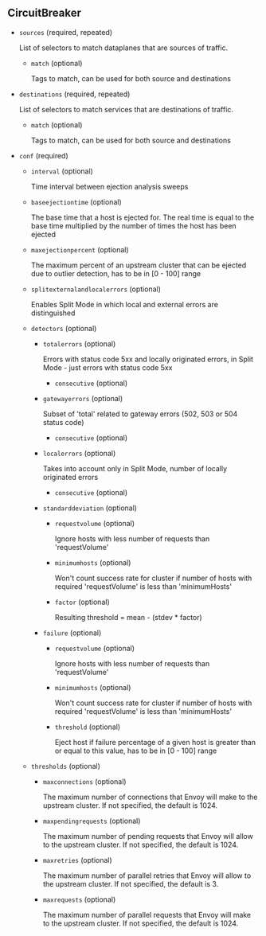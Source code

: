 ## CircuitBreaker

- `sources` (required, repeated)

    List of selectors to match dataplanes that are sources of traffic.    
    
    - `match` (optional)
    
        Tags to match, can be used for both source and destinations

- `destinations` (required, repeated)

    List of selectors to match services that are destinations of traffic.    
    
    - `match` (optional)
    
        Tags to match, can be used for both source and destinations

- `conf` (required)    
    
    - `interval` (optional)
    
        Time interval between ejection analysis sweeps    
    
    - `baseejectiontime` (optional)
    
        The base time that a host is ejected for. The real time is equal to the
        base time multiplied by the number of times the host has been ejected    
    
    - `maxejectionpercent` (optional)
    
        The maximum percent of an upstream cluster that can be ejected due to
        outlier detection, has to be in [0 - 100] range    
    
    - `splitexternalandlocalerrors` (optional)
    
        Enables Split Mode in which local and external errors are distinguished    
    
    - `detectors` (optional)    
        
        - `totalerrors` (optional)
        
            Errors with status code 5xx and locally originated errors, in Split
            Mode - just errors with status code 5xx    
            
            - `consecutive` (optional)    
        
        - `gatewayerrors` (optional)
        
            Subset of 'total' related to gateway errors (502, 503 or 504 status
            code)    
            
            - `consecutive` (optional)    
        
        - `localerrors` (optional)
        
            Takes into account only in Split Mode, number of locally originated
            errors    
            
            - `consecutive` (optional)    
        
        - `standarddeviation` (optional)    
            
            - `requestvolume` (optional)
            
                Ignore hosts with less number of requests than 'requestVolume'    
            
            - `minimumhosts` (optional)
            
                Won't count success rate for cluster if number of hosts with required
                'requestVolume' is less than 'minimumHosts'    
            
            - `factor` (optional)
            
                Resulting threshold = mean - (stdev * factor)    
        
        - `failure` (optional)    
            
            - `requestvolume` (optional)
            
                Ignore hosts with less number of requests than 'requestVolume'    
            
            - `minimumhosts` (optional)
            
                Won't count success rate for cluster if number of hosts with required
                'requestVolume' is less than 'minimumHosts'    
            
            - `threshold` (optional)
            
                Eject host if failure percentage of a given host is greater than or
                equal to this value, has to be in [0 - 100] range    
    
    - `thresholds` (optional)    
        
        - `maxconnections` (optional)
        
            The maximum number of connections that Envoy will make to the upstream
            cluster. If not specified, the default is 1024.    
        
        - `maxpendingrequests` (optional)
        
            The maximum number of pending requests that Envoy will allow to the
            upstream cluster. If not specified, the default is 1024.    
        
        - `maxretries` (optional)
        
            The maximum number of parallel retries that Envoy will allow to the
            upstream cluster. If not specified, the default is 3.    
        
        - `maxrequests` (optional)
        
            The maximum number of parallel requests that Envoy will make to the
            upstream cluster. If not specified, the default is 1024.

